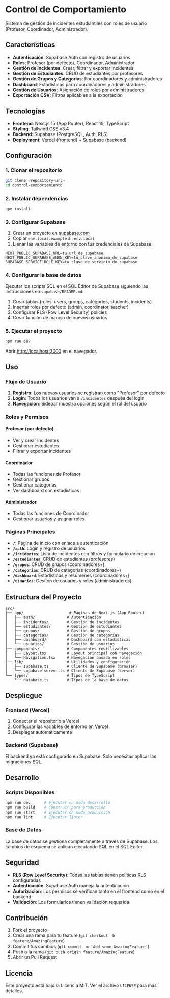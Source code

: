 # Control de Comportamiento

Sistema de gestión de incidentes estudiantiles con roles de usuario (Profesor, Coordinador, Administrador).

## Características

- **Autenticación**: Supabase Auth con registro de usuarios
- **Roles**: Profesor (por defecto), Coordinador, Administrador
- **Gestión de Incidentes**: Crear, filtrar y exportar incidentes
- **Gestión de Estudiantes**: CRUD de estudiantes por profesores
- **Gestión de Grupos y Categorías**: Por coordinadores y administradores
- **Dashboard**: Estadísticas para coordinadores y administradores
- **Gestión de Usuarios**: Asignación de roles por administradores
- **Exportación CSV**: Filtros aplicables a la exportación

## Tecnologías

- **Frontend**: Next.js 15 (App Router), React 19, TypeScript
- **Styling**: Tailwind CSS v3.4
- **Backend**: Supabase (PostgreSQL, Auth, RLS)
- **Deployment**: Vercel (frontend) + Supabase (backend)

## Configuración

### 1. Clonar el repositorio

```bash
git clone <repository-url>
cd control-comportamiento
```

### 2. Instalar dependencias

```bash
npm install
```

### 3. Configurar Supabase

1. Crear un proyecto en [supabase.com](https://supabase.com)
2. Copiar `env.local.example` a `.env.local`
3. Llenar las variables de entorno con tus credenciales de Supabase:

```env
NEXT_PUBLIC_SUPABASE_URL=tu_url_de_supabase
NEXT_PUBLIC_SUPABASE_ANON_KEY=tu_clave_anonima_de_supabase
SUPABASE_SERVICE_ROLE_KEY=tu_clave_de_servicio_de_supabase
```

### 4. Configurar la base de datos

Ejecutar los scripts SQL en el SQL Editor de Supabase siguiendo las instrucciones en `supabase/README.md`:

1. Crear tablas (roles, users, groups, categories, students, incidents)
2. Insertar roles por defecto (admin, coordinator, teacher)
3. Configurar RLS (Row Level Security) policies
4. Crear función de manejo de nuevos usuarios

### 5. Ejecutar el proyecto

```bash
npm run dev
```

Abrir [http://localhost:3000](http://localhost:3000) en el navegador.

## Uso

### Flujo de Usuario

1. **Registro**: Los nuevos usuarios se registran como "Profesor" por defecto
2. **Login**: Todos los usuarios van a `/incidentes` después del login
3. **Navegación**: Sidebar muestra opciones según el rol del usuario

### Roles y Permisos

#### Profesor (por defecto)
- Ver y crear incidentes
- Gestionar estudiantes
- Filtrar y exportar incidentes

#### Coordinador
- Todas las funciones de Profesor
- Gestionar grupos
- Gestionar categorías
- Ver dashboard con estadísticas

#### Administrador
- Todas las funciones de Coordinador
- Gestionar usuarios y asignar roles

### Páginas Principales

- **`/`**: Página de inicio con enlace a autenticación
- **`/auth`**: Login y registro de usuarios
- **`/incidentes`**: Lista de incidentes con filtros y formulario de creación
- **`/estudiantes`**: CRUD de estudiantes (profesores)
- **`/grupos`**: CRUD de grupos (coordinadores+)
- **`/categorias`**: CRUD de categorías (coordinadores+)
- **`/dashboard`**: Estadísticas y resúmenes (coordinadores+)
- **`/usuarios`**: Gestión de usuarios y roles (administradores)

## Estructura del Proyecto

```
src/
├── app/                    # Páginas de Next.js (App Router)
│   ├── auth/              # Autenticación
│   ├── incidentes/        # Gestión de incidentes
│   ├── estudiantes/       # Gestión de estudiantes
│   ├── grupos/            # Gestión de grupos
│   ├── categorias/        # Gestión de categorías
│   ├── dashboard/         # Dashboard con estadísticas
│   └── usuarios/          # Gestión de usuarios
├── components/            # Componentes reutilizables
│   ├── Layout.tsx         # Layout principal con navegación
│   └── Navigation.tsx     # Navegación basada en roles
├── lib/                   # Utilidades y configuración
│   ├── supabase.ts        # Cliente de Supabase (browser)
│   └── supabase-server.ts # Cliente de Supabase (server)
└── types/                 # Tipos de TypeScript
    └── database.ts        # Tipos de la base de datos
```

## Despliegue

### Frontend (Vercel)

1. Conectar el repositorio a Vercel
2. Configurar las variables de entorno en Vercel
3. Desplegar automáticamente

### Backend (Supabase)

El backend ya está configurado en Supabase. Solo necesitas aplicar las migraciones SQL.

## Desarrollo

### Scripts Disponibles

```bash
npm run dev      # Ejecutar en modo desarrollo
npm run build    # Construir para producción
npm run start    # Ejecutar en modo producción
npm run lint     # Ejecutar linter
```

### Base de Datos

La base de datos se gestiona completamente a través de Supabase. Los cambios de esquema se aplican ejecutando SQL en el SQL Editor.

## Seguridad

- **RLS (Row Level Security)**: Todas las tablas tienen políticas RLS configuradas
- **Autenticación**: Supabase Auth maneja la autenticación
- **Autorización**: Los permisos se verifican tanto en el frontend como en el backend
- **Validación**: Los formularios tienen validación requerida

## Contribución

1. Fork el proyecto
2. Crear una rama para tu feature (`git checkout -b feature/AmazingFeature`)
3. Commit tus cambios (`git commit -m 'Add some AmazingFeature'`)
4. Push a la rama (`git push origin feature/AmazingFeature`)
5. Abrir un Pull Request

## Licencia

Este proyecto está bajo la Licencia MIT. Ver el archivo `LICENSE` para más detalles.
